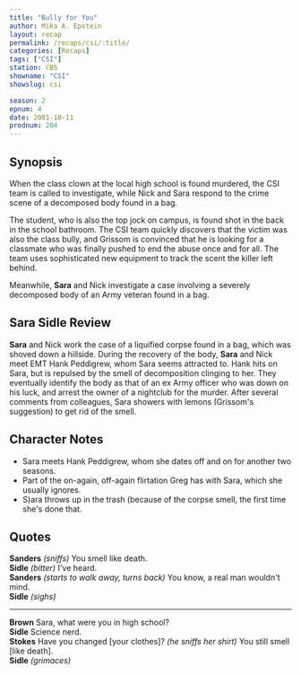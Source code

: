 ```yaml
---
title: "Bully for You"
author: Mika A. Epstein
layout: recap
permalink: /recaps/csi/:title/
categories: [Recaps]
tags: ["CSI"]
station: CBS
showname: "CSI"
showslug: csi

season: 2
epnum: 4
date: 2001-10-11
prodnum: 204  
---
```


## Synopsis

When the class clown at the local high school is found murdered, the CSI team is called to investigate, while Nick and Sara respond to the crime scene of a decomposed body found in a bag.

The student, who is also the top jock on campus, is found shot in the back in the school bathroom. The CSI team quickly discovers that the victim was also the class bully, and Grissom is convinced that he is looking for a classmate who was finally pushed to end the abuse once and for all. The team uses sophisticated new equipment to track the scent the killer left behind.

Meanwhile, **Sara** and Nick investigate a case involving a severely decomposed body of an Army veteran found in a bag.

## Sara Sidle Review

**Sara** and Nick work the case of a liquified corpse found in a bag, which was shoved down a hillside. During the recovery of the body, **Sara** and Nick meet EMT Hank Peddigrew, whom Sara seems attracted to. Hank hits on Sara, but is repulsed by the smell of decomposition clinging to her. They eventually identify the body as that of an ex Army officer who was down on his luck, and arrest the owner of a nightclub for the murder. After several comments from colleagues, Sara showers with lemons (Grissom's suggestion) to get rid of the smell.

## Character Notes

* Sara meets Hank Peddigrew, whom she dates off and on for another two seasons.  
* Part of the on-again, off-again flirtation Greg has with Sara, which she usually ignores.  
* S)ara throws up in the trash (because of the corpse smell, the first time she's done that.

## Quotes

**Sanders** _(sniffs)_ You smell like death.  
**Sidle** _(bitter)_ I've heard.  
**Sanders** _(starts to walk away, turns back)_ You know, a real man wouldn't mind.  
**Sidle** _(sighs)_  

- - -

**Brown** Sara, what were you in high school?  
**Sidle** Science nerd.  
**Stokes** Have you changed [your clothes]? _(he sniffs her shirt)_ You still smell [like death].  
**Sidle** _(grimaces)_

